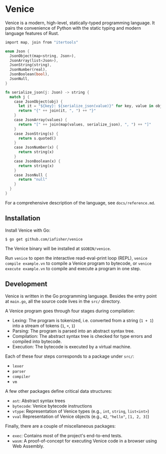 # Venice
Venice is a modern, high-level, statically-typed programming language. It pairs the convenience of Python with the static typing and modern language features of Rust.

<!-- Venice's syntax is closest to Rust's, so we use that as the syntax declaration for the code block. -->
```rust
import map, join from "itertools"

enum Json {
  JsonObject(map<string, Json>),
  JsonArray(list<Json>),
  JsonString(string),
  JsonNumber(real),
  JsonBoolean(bool),
  JsonNull,
}

fn serialize_json(j: Json) -> string {
  match j {
    case JsonObject(obj) {
      let it = "${key}: ${serialize_json(value)}" for key, value in obj
      return "{" ++ join(it, ", ") ++ "}"
    }
    case JsonArray(values) {
      return "[" ++ join(map(values, serialize_json), ", ") ++ "]"
    }
    case JsonString(s) {
      return s.quoted()
    }
    case JsonNumber(x) {
      return string(x)
    }
    case JsonBoolean(x) {
      return string(x)
    }
    case JsonNull {
      return "null"
    }
  }
}
```

For a comprehensive description of the language, see `docs/reference.md`.


## Installation
Install Venice with Go:

```
$ go get github.com/iafisher/venice
```

The Venice binary will be installed at `$GOBIN/venice`.

Run `venice` to open the interactive read-eval-print loop (REPL), `venice compile example.vn` to compile a Venice program to bytecode, or `venice execute example.vn` to compile and execute a program in one step.


## Development
Venice is written in the Go programming language. Besides the entry point at `main.go`, all the source code lives in the `src/` directory.

A Venice program goes through four stages during compilation:

- Lexing: The program is tokenized, i.e. converted from a string (`1 + 1`) into a stream of tokens (`1`, `+`, `1`)
- Parsing: The program is parsed into an abstract syntax tree.
- Compilation: The abstract syntax tree is checked for type errors and compiled into bytecode.
- Execution: The bytecode is executed by a virtual machine.

Each of these four steps corresponds to a package under `src/`:

- `lexer`
- `parser`
- `compiler`
- `vm`

A few other packages define critical data structures:

- `ast`: Abstract syntax trees
- `bytecode`: Venice bytecode instructions
- `vtype`: Representation of Venice types (e.g., `int`, `string`, `list<int>`)
- `vval` Representation of Venice objects (e.g., `42`, `"hello"`, `[1, 2, 3]`)

Finally, there are a couple of miscellaneous packages:

- `exec`: Contains most of the project's end-to-end tests.
- `wasm`: A proof-of-concept for executing Venice code in a browser using Web Assembly.

